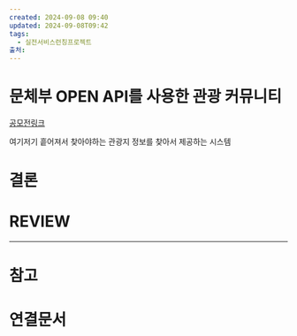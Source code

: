 ```yaml
---
created: 2024-09-08 09:40
updated: 2024-09-08T09:42
tags:
  - 실전서비스런칭프로젝트
출처: 
---
```


# 문체부 OPEN API를 사용한 관광 커뮤니티
[공모전링크](http://www.tourbigdata.kr/award.asp)

여기저기 흩어져서 찾아야하는 관광지 정보를 찾아서 제공하는 시스템





# 결론

# REVIEW


---
# 참고

# 연결문서